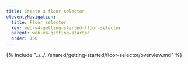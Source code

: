 ```yaml
---
title: Create a floor selector
eleventyNavigation:
  title: Floor selector
  key: web-v4-getting-started-floor-selector
  parent: web-v4-getting-started
  order: 150
---
```


<!-- Overview -->
{% include "../../../shared/getting-started/floor-selector/overview.md" %}
